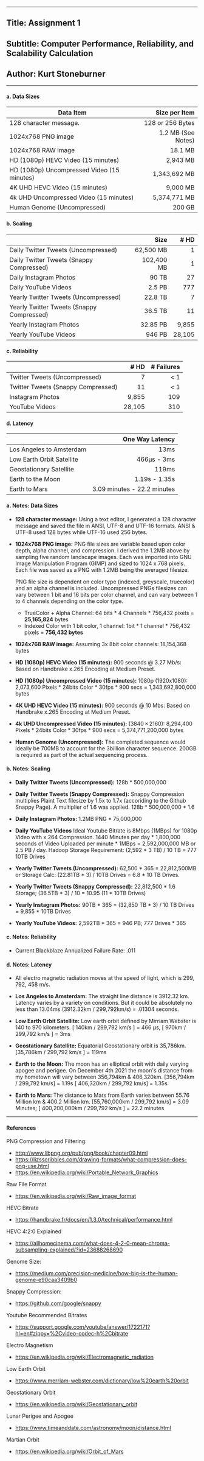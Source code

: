 
---
## Title: Assignment 1

## Subtitle: Computer Performance, Reliability, and Scalability Calculation
## Author: Kurt Stoneburner
---

#### a. Data Sizes

| Data Item                                  | Size per Item | 
|--------------------------------------------|--------------:|
| 128 character message.                     | 128 or 256 Bytes       |
| 1024x768 PNG image                         | 1.2 MB (See Notes)  |
| 1024x768 RAW image                         | 18.1 MB          | 
| HD (1080p) HEVC Video (15 minutes)         | 2,943 MB          |
| HD (1080p) Uncompressed Video (15 minutes) | 1,343,692 MB          |
| 4K UHD HEVC Video (15 minutes)             | 9,000 MB          |
| 4k UHD Uncompressed Video (15 minutes)     | 5,374,771 MB          |
| Human Genome (Uncompressed)                | 200 GB          |

 
#### b. Scaling

|                                           | Size     | # HD | 
|-------------------------------------------|---------:|-----:|
| Daily Twitter Tweets (Uncompressed)       | 62,500 MB   | 1      |
| Daily Twitter Tweets (Snappy Compressed)  | 102,400 MB  | 1      |
| Daily Instagram Photos                    | 90 TB       | 27     |
| Daily YouTube Videos                      | 2.5 PB      | 777    |
| Yearly Twitter Tweets (Uncompressed)      | 22.8 TB     | 7      |
| Yearly Twitter Tweets (Snappy Compressed) | 36.5 TB     | 11     |
| Yearly Instagram Photos                   | 32.85 PB    | 9,855  |
| Yearly YouTube Videos                     | 946 PB      | 28,105 |

#### c. Reliability
|                                    | # HD | # Failures |
|------------------------------------|-----:|-----------:|
| Twitter Tweets (Uncompressed)      | 7        | < 1 |
| Twitter Tweets (Snappy Compressed) | 11       | < 1 |
| Instagram Photos                   | 9,855    | 109 |
| YouTube Videos                     | 28,105   | 310 |

#### d. Latency

|                           | One Way Latency      |
|---------------------------|---------------------:|
| Los Angeles to Amsterdam  | 13ms                |
| Low Earth Orbit Satellite | 466μs - 3ms        |
| Geostationary Satellite   | 119ms                       |
| Earth to the Moon         | 1.19s - 1.35s               |
| Earth to Mars             | 3.09 minutes - 22.2 minutes | 



#### a. Notes: Data Sizes
- **128 character message:** Using a text editor, I generated a 128 character message and saved the file in ANSI, UTF-8 and UTF-16 formats. ANSI & UTF-8 used 128 bytes while UTF-16 used 256 bytes. 

- **1024x768 PNG image:** PNG file sizes are variable based upon color depth, alpha channel, and compression. I derived the 1.2MB  above by sampling five random landscape images. Each was imported into GNU Image Manipulation Program (GIMP) and sized to 1024 x 768 pixels. Each file was saved as a PNG with 1.2MB being the averaged filesize.
    
    PNG file size is dependent on color type (indexed, greyscale, truecolor) and an alpha channel is included. Uncompressed PNGs filesizes can vary between 1 bit and 16 bits per color channel, and can vary between 1 to 4 channels depending on the color type. 
    - TrueColor + Alpha Channel:  64 bits * 4 Channels * 756,432 pixels = **25,165,824** bytes
    - Indexed Color with 1 bit color, 1 channel: 1bit * 1 channel * 756,432 pixels = **756,432 bytes**
    
    
- **1024x768 RAW image:** Assuming 3x 8bit color channels: 18,154,368 bytes

- **HD (1080p) HEVC Video (15 minutes):** 900 seconds @ 3.27 Mb/s: Based on Handbrake x.265 Encoding at Medium Preset. 
    
- **HD (1080p) Uncompressed Video (15 minutes):** 1080p (1920x1080): 2,073,600 Pixels * 24bits Color * 30fps * 900 secs = 1,343,692,800,000 bytes

- **4K UHD HEVC Video (15 minutes):** 900 seconds @ 10 Mbs: Based on Handbrake x.265 Encoding at Medium Preset.

- **4k UHD Uncompressed Video (15 minutes):** (3840 × 2160): 8,294,400 Pixels * 24bits Color * 30fps * 900 secs = 5,374,771,200,000 bytes

- **Human Genome (Uncompressed):** The completed sequence would ideally be 700MB to account for the 3billion character sequence. 200GB is required as part of the actual sequencing process.


#### b. Notes: Scaling
- **Daily Twitter Tweets (Uncompressed):** 128b * 500,000,000 

- **Daily Twitter Tweets (Snappy Compressed):** Snappy Compression multiplies Plaint Text filesize by 1.5x to 1.7x (accoriding to the Github Snappy Page). A multiplier of 1.6 was applied. 128b * 500,000,000 * 1.6

- **Daily Instagram Photos:** 1.2MB PNG * 75,000,000

- **Daily YouTube Videos** Ideal Youtube Bitrate is 8Mbps (1MBps) for 1080p Video with x.264 Compression. 1440 Minutes per day * 1,800,000 seconds of Video Uploaded per minute * 1MBps = 2,592,000,000 MB or 2.5 PB / day. Hadoop Storage Requirement: (2,592 * 3 TB) / 10 TB = 777 10TB Drives

- **Yearly Twitter Tweets (Uncompressed):** 62,500 * 365 = 22,812,500MB or Storage Calc: (22.81TB * 3) / 10TB Drives = 6.8 * 10 TB Drives.

- **Yearly Twitter Tweets (Snappy Compressed):** 22,812,500 * 1.6 Storage; (36.5TB * 3) / 10 = 10.95 (11 * 10TB Drives)

- **Yearly Instagram Photos:** 90TB * 365 = (32,850 TB * 3) / 10 TB Drives = 9,855 * 10TB Drives

- **Yearly YouTube Videos:** 2,592TB * 365 = 946 PB; 777 Drives * 365

#### c. Notes: Reliability             
- Current Blackblaze Annualized Failure Rate: .011

#### d. Notes: Latency
 - All electro magnetic radiation moves at the speed of light, which is 299, 792, 458 m/s.

- **Los Angeles to Amsterdam:** The straight line distance is 3912.32 km. Latency varies by a variety on conditions. But it could be absolutely no less than 13.04ms (3912.32km / 299,792km/s) = .01304 seconds.

- **Low Earth Orbit Satellite:** Low earth orbit defined by Mirriam Webster is 140 to 970 kilometers. [ 140km / 299,792 km/s ] = 466 μs, [ 970km / 299,792 km/s ] = 3ms 

- **Geostationary Satellite:**   Equatorial Geostationary orbit is 35,786km. [35,786km / 299,792 km/s ] = 119ms

- **Earth to the Moon:** The moon has an elliptical orbit with daily varying apogee and perigee. On December 4th 2021 the moon's distance from my hometown will vary between 356,794km & 406,320km. [356,794km / 299,792 km/s] = 1.19s  [ 406,320km / 299,792 km/s] = 1.35s

- **Earth to Mars:** The distance to Mars from Earth varies between 55.76 Million km & 400.2 Million km. [55,760,000km / 299,792 km/s] = 3.09 Minutes; [ 400,200,000km / 299,792 km/s ] = 22.2 minutes



-----

#### References #### 
PNG Compression and Filtering: 
- http://www.libpng.org/pub/png/book/chapter09.html
- https://lizsscribbles.com/drawing-formats/what-compression-does-png-use.html
- https://en.wikipedia.org/wiki/Portable_Network_Graphics

Raw File Format
- https://en.wikipedia.org/wiki/Raw_image_format

HEVC Bitrate
- https://handbrake.fr/docs/en/1.3.0/technical/performance.html

HEVC 4:2:0 Explained
- https://allhomecinema.com/what-does-4-2-0-mean-chroma-subsampling-explained/?id=23688268690

Genome Size:
- https://medium.com/precision-medicine/how-big-is-the-human-genome-e90caa3409b0

Snappy Compression:
- https://github.com/google/snappy

Youtube Recommended Bitrates
- https://support.google.com/youtube/answer/1722171?hl=en#zippy=%2Cvideo-codec-h%2Cbitrate

Electro Magnetism
- https://en.wikipedia.org/wiki/Electromagnetic_radiation

Low Earth Orbit
- https://www.merriam-webster.com/dictionary/low%20earth%20orbit

Geostationary Orbit
- https://en.wikipedia.org/wiki/Geostationary_orbit

Lunar Perigee and Apogee
- https://www.timeanddate.com/astronomy/moon/distance.html

Martian Orbit
- https://en.wikipedia.org/wiki/Orbit_of_Mars

